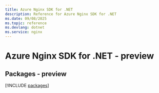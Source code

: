 ```yaml
---
title: Azure Nginx SDK for .NET
description: Reference for Azure Nginx SDK for .NET
ms.date: 09/08/2025
ms.topic: reference
ms.devlang: dotnet
ms.service: nginx
---
```

# Azure Nginx SDK for .NET - preview
## Packages - preview
[!INCLUDE [packages](nginx-index.md)]